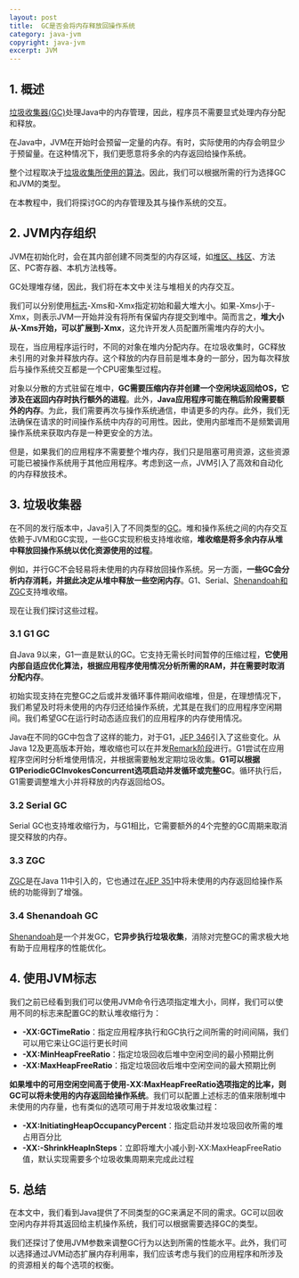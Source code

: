 ```yaml
---
layout: post
title:  GC是否会将内存释放回操作系统
category: java-jvm
copyright: java-jvm
excerpt: JVM
---
```


## 1. 概述

[垃圾收集器(GC)](https://www.baeldung.com/jvm-garbage-collectors)处理Java中的内存管理，因此，程序员不需要显式处理内存分配和释放。

在Java中，JVM在开始时会预留一定量的内存。有时，实际使用的内存会明显少于预留量。在这种情况下，我们更愿意将多余的内存返回给操作系统。

整个过程取决于[垃圾收集所使用的算法](https://www.baeldung.com/java-choosing-gc-algorithm)。因此，我们可以根据所需的行为选择GC和JVM的类型。

在本教程中，我们将探讨GC的内存管理及其与操作系统的交互。

## 2. JVM内存组织

JVM在初始化时，会在其内部创建不同类型的内存区域，如[堆区、栈区](https://www.baeldung.com/java-stack-heap)、方法区、PC寄存器、本机方法栈等。

GC处理堆存储，因此，我们将在本文中关注与堆相关的内存交互。

我们可以分别使用[标志](https://www.baeldung.com/jvm-parameters)-Xms和-Xmx指定初始和最大堆大小。如果-Xms小于-Xmx，则表示JVM一开始并没有将所有保留内存提交到堆中。简而言之，**堆大小从-Xms开始，可以扩展到-Xmx**，这允许开发人员配置所需堆内存的大小。

现在，当应用程序运行时，不同的对象在堆内分配内存。在垃圾收集时，GC释放未引用的对象并释放内存。这个释放的内存目前是堆本身的一部分，因为每次释放后与操作系统交互都是一个CPU密集型过程。

对象以分散的方式驻留在堆中，**GC需要压缩内存并创建一个空闲块返回给OS，它涉及在返回内存时执行额外的进程**。此外，**Java应用程序可能在稍后阶段需要额外的内存**。为此，我们需要再次与操作系统通信，申请更多的内存。此外，我们无法确保在请求的时间操作系统中内存的可用性。因此，使用内部堆而不是频繁调用操作系统来获取内存是一种更安全的方法。

但是，如果我们的应用程序不需要整个堆内存，我们只是阻塞可用资源，这些资源可能已被操作系统用于其他应用程序。考虑到这一点，JVM引入了高效和自动化的内存释放技术。

## 3. 垃圾收集器

在不同的发行版本中，Java引入了不同类型的[GC](https://www.baeldung.com/jvm-garbage-collectors)。堆和操作系统之间的内存交互依赖于JVM和GC实现，一些GC实现积极支持堆收缩，**堆收缩是将多余内存从堆中释放回操作系统以优化资源使用的过程**。

例如，并行GC不会轻易将未使用的内存释放回操作系统。另一方面，**一些GC会分析内存消耗，并据此决定从堆中释放一些空闲内存**。G1、Serial、[Shenandoah和ZGC](https://www.baeldung.com/jvm-experimental-garbage-collectors)支持堆收缩。

现在让我们探讨这些过程。

### 3.1 G1 GC

自Java 9以来，G1一直是默认的GC。它支持无需长时间暂停的压缩过程，**它使用内部自适应优化算法，根据应用程序使用情况分析所需的RAM，并在需要时取消分配内存**。

初始实现支持在完整GC之后或并发循环事件期间收缩堆，但是，在理想情况下，我们希望及时将未使用的内存归还给操作系统，尤其是在我们的应用程序空闲期间。我们希望GC在运行时动态适应我们的应用程序的内存使用情况。

Java在不同的GC中包含了这样的能力，对于G1，[JEP 346](https://openjdk.java.net/jeps/346)引入了这些变化。从Java 12及更高版本开始，堆收缩也可以在并发[Remark阶段](http://hg.openjdk.java.net/jdk/jdk/rev/08041b0d7c08)进行。G1尝试在应用程序空闲时分析堆使用情况，并根据需要触发定期垃圾收集。**G1可以根据G1PeriodicGCInvokesConcurrent选项启动并发循环或完整GC**。循环执行后，G1需要调整堆大小并将释放的内存返回给OS。

### 3.2 Serial GC

Serial GC也支持堆收缩行为，与G1相比，它需要额外的4个完整的GC周期来取消提交释放的内存。

### 3.3 ZGC

[ZGC](https://www.baeldung.com/jvm-zgc-garbage-collector)是在Java 11中引入的，它也通过在[JEP 351](https://openjdk.java.net/jeps/351)中将未使用的内存返回给操作系统的功能得到了增强。

### 3.4 Shenandoah GC

[Shenandoah](https://wiki.openjdk.java.net/display/shenandoah/Main)是一个并发GC，**它异步执行垃圾收集**，消除对完整GC的需求极大地有助于应用程序的性能优化。

## 4. 使用JVM标志

我们之前已经看到我们可以使用JVM命令行选项指定堆大小，同样，我们可以使用不同的标志来配置GC的默认堆收缩行为：

-   **-XX:GCTimeRatio**：指定应用程序执行和GC执行之间所需的时间间隔，我们可以用它来让GC运行更长时间
-   **-XX:MinHeapFreeRatio**：指定垃圾回收后堆中空闲空间的最小预期比例
-   **-XX:MaxHeapFreeRatio**：指定垃圾回收后堆中空闲空间的最大预期比例

**如果堆中的可用空闲空间高于使用-XX:MaxHeapFreeRatio选项指定的比率，则GC可以将未使用的内存返回给操作系统**。我们可以配置上述标志的值来限制堆中未使用的内存量，也有类似的选项可用于并发垃圾收集过程：

-   **-XX:InitiatingHeapOccupancyPercent**：指定启动并发垃圾回收所需的堆占用百分比
-   **-XX:-ShrinkHeapInSteps**：立即将堆大小减小到-XX:MaxHeapFreeRatio值，默认实现需要多个垃圾收集周期来完成此过程

## 5. 总结

在本文中，我们看到Java提供了不同类型的GC来满足不同的需求。GC可以回收空闲内存并将其返回给主机操作系统，我们可以根据需要选择GC的类型。

我们还探讨了使用JVM参数来调整GC行为以达到所需的性能水平。此外，我们可以选择通过JVM动态扩展内存利用率，我们应该考虑与我们的应用程序和所涉及的资源相关的每个选项的权衡。